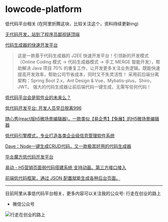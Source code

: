 # lowcode-platform
低代码平台相关 (在阿里折腾这块，比较关注这个，资料持续更新ing)

[无代码开发，站到了程序员鄙视链顶端](https://www.infoq.cn/article/Qc1IXkyhKTzxmk3YESxl)

[代码生成器的快速开发平台](https://github.com/zhangdaiscott/jeecg-boot)
>这是一款基于代码生成器的 J2EE 快速开发平台！引领新的开发模式（Online Coding 模式 -> 代码生成器模式 -> 手工 MERGE 智能开发），帮助解决 Java 项目 70% 的重复工作，让开发更多关注业务逻辑。既能快速提高开发效率，帮助公司节省成本，同时又不失灵活性！
采用前后端分离架构：Spring Boot 2.x，Ant Design & Vue，Mybatis-plus，Shiro，JWT。
强大的代码生成器让前后端代码一键生成，无需写任何代码！

[低代码平台会是软件业的未来么？](https://mp.weixin.qq.com/s/45Sr-qDj9J_K8BSWOnwtQQ)

[低代码开发平台: 开发人员早日脱离996](https://mp.weixin.qq.com/s?__biz=MjM5NjA3MTQ4OA==&mid=2651715955&idx=1&sn=cb6890c8422533017235756abccca5d2&chksm=bd17885c8a60014a1f8658959626d15eeb4ab39e536e9d5db59c86518538440419968b29f8c2&token=468253413&lang=zh_CN#rd)

[随心秀(react版h5微场景编辑器)，一款类似【易企秀】【兔展】的H5微场景编辑器](https://github.com/lzuntalented/lz-h5-edit)

[低代码引擎模式，专业打造各类企业级信息管理软件系统](https://segmentfault.com/a/1190000022960858)

[Dave：Node一键生成CRUD代码，又一款极其好用的代码生成器](https://segmentfault.com/a/1190000022973073)

[华炎魔方低代码开发平台](https://github.com/steedos/steedos-platform)

[易动 - H5营销页面弱代码搭建系统 支持动画、第三方接口接入](https://github.com/vkcyan/activity-YD)

[前端低代码框架，通过 JSON 配置就能生成各种后台页面。](https://github.com/baidu/amis)

------------------------------------
目前阿里从事低代码平台相关，更多内容可以关注我的公众号: 行走在创业的路上

- 微信公众号

![行走在创业的路上][1]


[1]: https://github.com/edagarli/JAVAZeroToOne/blob/master/imgs/qrcode.jpg
